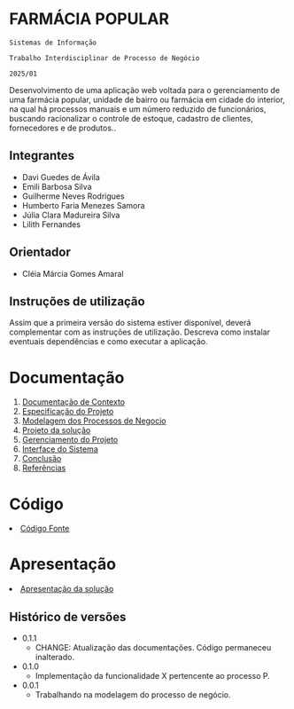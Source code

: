 # FARMÁCIA POPULAR

`Sistemas de Informação`

`Trabalho Interdisciplinar de Processo de Negócio`

`2025/01`

Desenvolvimento de uma aplicação web voltada para o gerenciamento de uma farmácia popular, unidade de bairro ou farmácia em cidade do interior, na qual há processos manuais e um número reduzido de funcionários, buscando racionalizar o controle de estoque, cadastro de clientes, fornecedores e de produtos..

## Integrantes

* Davi Guedes de Ávila
* Emili Barbosa Silva
* Guilherme Neves Rodrigues
* Humberto Faria Menezes Samora
* Júlia Clara Madureira Silva
* Lilith Fernandes

## Orientador

* Cléia Márcia Gomes Amaral

## Instruções de utilização

Assim que a primeira versão do sistema estiver disponível, deverá complementar com as instruções de utilização. Descreva como instalar eventuais dependências e como executar a aplicação.

# Documentação

<ol>
<li><a href="docs/1-Contexto.md"> Documentação de Contexto</a></li>
<li><a href="docs/2-Especificação.md"> Especificação do Projeto</a></li>
<li><a href="docs/3-Modelagem-Processos-Negócio.md"> Modelagem dos Processos de Negocio</a></li>
<li><a href="docs/4-Projeto-Solucao.md"> Projeto da solução</a></li>
<li><a href="docs/5-Gerenciamento-Projeto.md"> Gerenciamento do Projeto</a></li>
<li><a href="docs/6-Interface-Sistema.md"> Interface do Sistema</a></li>
<li><a href="docs/7-Conclusão.md"> Conclusão</a></li>
<li><a href="docs/8-Referências.md"> Referências</a></li>
</ol>

# Código

<li><a href="src/README.md"> Código Fonte</a></li>

# Apresentação

<li><a href="presentation/README.md"> Apresentação da solução</a></li>


## Histórico de versões

* 0.1.1
    * CHANGE: Atualização das documentações. Código permaneceu inalterado.
* 0.1.0
    * Implementação da funcionalidade X pertencente ao processo P.
* 0.0.1
    * Trabalhando na modelagem do processo de negócio.

